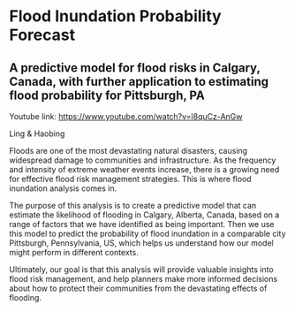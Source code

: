 # Flood Inundation Probability Forecast
## A predictive model for flood risks in Calgary, Canada, with further application to estimating flood probability for Pittsburgh, PA
Youtube link: https://www.youtube.com/watch?v=l8quCz-AnGw

Ling & Haobing

Floods are one of the most devastating natural disasters, causing widespread damage to communities and infrastructure. As the frequency and intensity of extreme weather events increase, there is a growing need for effective flood risk management strategies. This is where flood inundation analysis comes in.

The purpose of this analysis is to create a predictive model that can estimate the likelihood of flooding in Calgary, Alberta, Canada, based on a range of factors that we have identified as being important. Then we use this model to predict the probability of flood inundation in a comparable city Pittsburgh, Pennsylvania, US, which helps us understand how our model might perform in different contexts.

Ultimately, our goal is that this analysis will provide valuable insights into flood risk management, and help planners make more informed decisions about how to protect their communities from the devastating effects of flooding.

